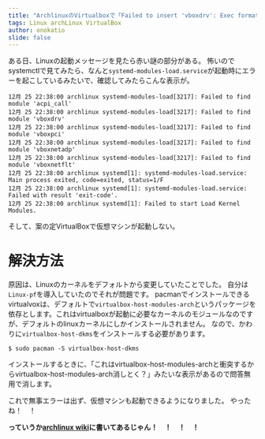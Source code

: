 ```yaml
---
title: "ArchlinuxのVirtualboxで「Failed to insert 'vboxdrv': Exec format error」となるとき"
tags: Linux archLinux VirtualBox
author: onokatio
slide: false
---
```

ある日、Linuxの起動メッセージを見たら赤い謎の部分がある。
怖いのでsystemctlで見てみたら、なんと`systemd-modules-load.service`が起動時にエラーを起こしているみたいで、確認してみたらこんな表示が。

```
12月 25 22:38:00 archlinux systemd-modules-load[3217]: Failed to find module 'acpi_call'
12月 25 22:38:00 archlinux systemd-modules-load[3217]: Failed to find module 'vboxdrv'
12月 25 22:38:00 archlinux systemd-modules-load[3217]: Failed to find module 'vboxpci'
12月 25 22:38:00 archlinux systemd-modules-load[3217]: Failed to find module 'vboxnetadp'
12月 25 22:38:00 archlinux systemd-modules-load[3217]: Failed to find module 'vboxnetflt'
12月 25 22:38:00 archlinux systemd[1]: systemd-modules-load.service: Main process exited, code=exited, status=1/F
12月 25 22:38:00 archlinux systemd[1]: systemd-modules-load.service: Failed with result 'exit-code'.
12月 25 22:38:00 archlinux systemd[1]: Failed to start Load Kernel Modules.
```

そして、案の定VirtualBoxで仮想マシンが起動しない。

# 解決方法

原因は、Linuxのカーネルをデフォルトから変更していたことでした。
自分は`Linux-pf`を導入していたのでそれが問題です。
pacmanでインストールできるvirtualvoxは、デフォルトで`virtualbox-host-modules-arch`というパッケージを依存とします。これはvirtualboxが起動に必要なカーネルのモジュールなのですが、デフォルトのlinuxカーネルにしかインストールされません。
なので、かわりに`virtualbox-host-dkms`をインストールする必要があります。

```
$ sudo pacman -S virtualbox-host-dkms
```

インストールするときに、「これはvirtualbox-host-modules-archと衝突するからvirtualbox-host-modules-arch消しとく？」みたいな表示があるので問答無用で消します。

これで無事エラーは出ず、仮想マシンも起動できるようになりました。
やったね！　！





**っていうか[archlinux wiki](https://wiki.archlinux.jp/index.php/VirtualBox)に書いてあるじゃん！　！　！　！**

